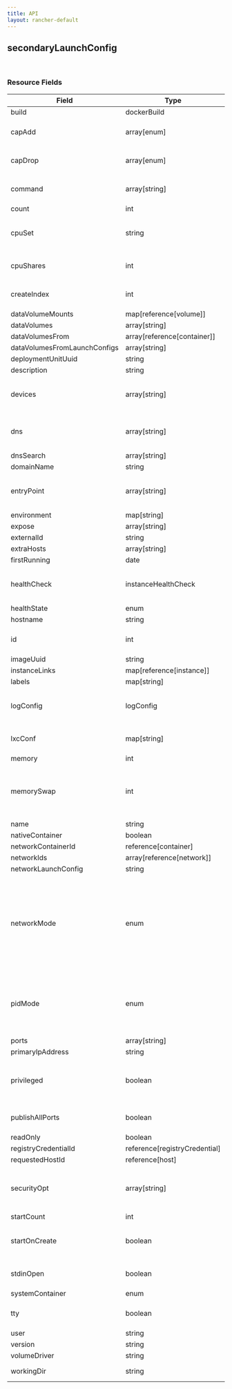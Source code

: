 ```yaml
---
title: API
layout: rancher-default
---
```


## secondaryLaunchConfig




​​
### Resource Fields

Field | Type | Required | Default | Description
---|---|---|---|---
build | dockerBuild | false | <no value> | 
capAdd | array[enum] | false | <no value> | Add Linux capabilities. <code>--cap-add</code> in a <code>docker run</code> command
capDrop | array[enum] | false | <no value> | Drop Linux capabilities. <code>--cap-drop</code> in a <code>docker run</code> command
command | array[string] | false | <no value> | Overwrite the default commands set by the image
count | int | false | <no value> | 
cpuSet | string | false | <no value> | CPUs in which to allow execution (0-3, 0,1). <code>--cpuset</code> in a <code>docker run</code> command
cpuShares | int | false | <no value> | CPU shares (relative weight). <code>--cpu-shares</code> in a <code>docker run</code> command
createIndex | int | false | <no value> | The order that the container was created in a service.
dataVolumeMounts | map[reference[volume]] | false | <no value> | 
dataVolumes | array[string] | false | <no value> | 
dataVolumesFrom | array[reference[container]] | false | <no value> | 
dataVolumesFromLaunchConfigs | array[string] | false | <no value> | 
deploymentUnitUuid | string | false | <no value> | 
description | string | false | <no value> | 
devices | array[string] | false | <no value> | Allows you to run devices inside the container without the <code>--privileged</code> flag
dns | array[string] | false | <no value> | Set custom dns servers for the container. <code>--dns</code> in a <code>docker run</code> command
dnsSearch | array[string] | false | <no value> | 
domainName | string | false | <no value> | 
entryPoint | array[string] | false | <no value> | Overwrite the default entrypoint set by the image. <code>--entrypoint</code> in a <code>docker run</code> command
environment | map[string] | false | <no value> | 
expose | array[string] | false | <no value> | 
externalId | string | false | <no value> | 
extraHosts | array[string] | false | <no value> | 
firstRunning | date | false | <no value> | 
healthCheck | instanceHealthCheck | false | <no value> | The configuration of the health monitoring for managed network services
healthState | enum | false | <no value> | 
hostname | string | false | <no value> | 
id | int | false | <no value> | The unique identifier for the secondaryLaunchConfig
imageUuid | string | false | <no value> | 
instanceLinks | map[reference[instance]] | false | <no value> | 
labels | map[string] | false | <no value> | 
logConfig | logConfig | false | <no value> | The logging configuration. <code>--log-driver</code> in a <code>docker run</code> command
lxcConf | map[string] | false | <no value> | Add custom lxc options. <code>--lxc-conf</code> in a <code>docker run</code> command
memory | int | false | <no value> | 
memorySwap | int | false | <no value> | Total memory limit (memory + swap, `<number>[<unit>]`, where unit = b, k, m or g). <code>--memory-swap</code> in a <code>docker run</code> command
name | string | true | <no value> | 
nativeContainer | boolean | false | <no value> | 
networkContainerId | reference[container] | false | <no value> | 
networkIds | array[reference[network]] | false | <no value> | 
networkLaunchConfig | string | false | <no value> | 
networkMode | enum | false | managed | Set the Network mode for the container. <code>--net</code> in a <code>docker run</code> command <br> `bridge` - creates a new network stack for the container on the docker bridge<br> `none` -no networking for this container<br> `container<colon><name|id>` - reuses another container network stack<br> `host` - use the host network stack inside the container
pidMode | enum | false | <no value> | Set the PID (Process) Namespace mode for the container. `host` - use the host's PID namespace inside the container.  <code>--pid</code> in a <code>docker run</code> command
ports | array[string] | false | <no value> | 
primaryIpAddress | string | false | <no value> | 
privileged | boolean | false | false | Give extended privileges to this container. <code>--privileged</code> in a <code>docker run</code> command
publishAllPorts | boolean | false | false | Publish all exposed ports to the host interfaces
readOnly | boolean | false | false | 
registryCredentialId | reference[registryCredential] | false | <no value> | 
requestedHostId | reference[host] | false | <no value> | 
securityOpt | array[string] | false | <no value> | Override the default labeling scheme for each container. <code>--security-opt</code> in a <code>docker run</code> command
startCount | int | false | <no value> | 
startOnCreate | boolean | false | true | Whether or not the services in the stack should be started after creation
stdinOpen | boolean | false | false | Keep STDIN open even if not attached. <code>-i</code> in a <code>docker run</code> command
systemContainer | enum | false | <no value> | 
tty | boolean | false | false | Allocate a pseudo-tty. <code>-t</code> in a <code>docker run</code> command
user | string | false | <no value> | 
version | string | false | 0 | 
volumeDriver | string | false | <no value> | 
workingDir | string | false | <no value> | The working directory inside the container

